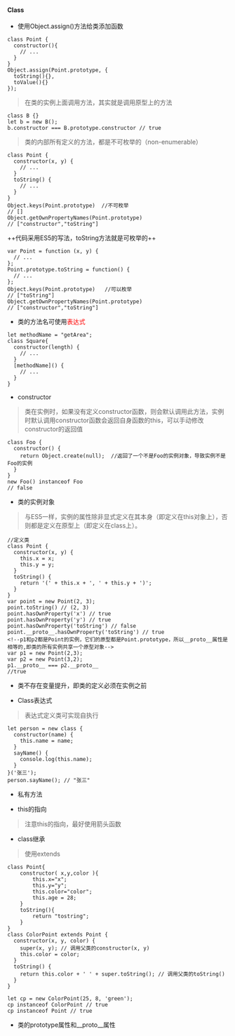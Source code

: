 #### Class
* 使用Object.assign()方法给类添加函数
```
class Point {
  constructor(){
    // ...
  }
}
Object.assign(Point.prototype, {
  toString(){},
  toValue(){}
});
```

>在类的实例上面调用方法，其实就是调用原型上的方法

```
class B {}
let b = new B();
b.constructor === B.prototype.constructor // true
```

> 类的内部所有定义的方法，都是不可枚举的（non-enumerable）

```
class Point {
  constructor(x, y) {
    // ...
  }
  toString() {
    // ...
  }
}
Object.keys(Point.prototype)  //不可枚举
// []
Object.getOwnPropertyNames(Point.prototype)
// ["constructor","toString"]
```

++代码采用ES5的写法，toString方法就是可枚举的++

```
var Point = function (x, y) {
  // ...
};
Point.prototype.toString = function() {
  // ...
};
Object.keys(Point.prototype)   //可以枚举
// ["toString"]
Object.getOwnPropertyNames(Point.prototype)
// ["constructor","toString"]
```

* 类的方法名可使用<html><span style='color:red;'>表达式</span></html>

```
let methodName = "getArea";
class Square{
  constructor(length) {
    // ...
  }
  [methodName]() {
    // ...
  }
}
```

* constructor

>类在实例时，如果没有定义constructor函数，则会默认调用此方法，实例时默认调用constructor函数会返回自身函数的this，可以手动修改constructor的返回值

```
class Foo {
  constructor() {
    return Object.create(null);  //返回了一个不是Foo的实例对象，导致实例不是Foo的实例
  }
}
new Foo() instanceof Foo
// false
```

* 类的实例对象

>与ES5一样，实例的属性除非显式定义在其本身（即定义在this对象上），否则都是定义在原型上（即定义在class上）。

```
//定义类
class Point {
  constructor(x, y) {
    this.x = x;
    this.y = y;
  }
  toString() {
    return '(' + this.x + ', ' + this.y + ')';
  }
}
var point = new Point(2, 3);
point.toString() // (2, 3)
point.hasOwnProperty('x') // true
point.hasOwnProperty('y') // true
point.hasOwnProperty('toString') // false
point.__proto__.hasOwnProperty('toString') // true
<!--p1和p2都是Point的实例，它们的原型都是Point.prototype，所以__proto__属性是相等的,即类的所有实例共享一个原型对象-->
var p1 = new Point(2,3);
var p2 = new Point(3,2);
p1.__proto__ === p2.__proto__
//true
```

* 类不存在变量提升，即类的定义必须在实例之前

* Class表达式

>表达式定义类可实现自执行

```
let person = new class {
  constructor(name) {
    this.name = name;
  }
  sayName() {
    console.log(this.name);
  }
}('张三');
person.sayName(); // "张三"
```

* 私有方法

* this的指向

>注意this的指向，最好使用箭头函数

* class继承

> 使用extends

```
class Point{
    constructor( x,y,color ){
        this.x="x";
        this.y="y";
        this.color="color";
        this.age = 28;
    }
    toString(){
        return "tostring";
    }
}
class ColorPoint extends Point {
  constructor(x, y, color) {
    super(x, y); // 调用父类的constructor(x, y)
    this.color = color;
  }
  toString() {
    return this.color + ' ' + super.toString(); // 调用父类的toString()
  }
}

let cp = new ColorPoint(25, 8, 'green');
cp instanceof ColorPoint // true
cp instanceof Point // true
```

* 类的prototype属性和__proto__属性








































